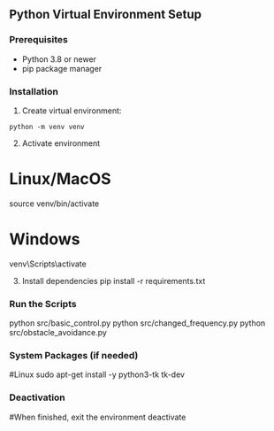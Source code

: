 ## Python Virtual Environment Setup

### Prerequisites
- Python 3.8 or newer
- pip package manager

### Installation
1. Create virtual environment:
```
python -m venv venv
```
2. Activate environment
# Linux/MacOS
source venv/bin/activate
# Windows
venv\Scripts\activate

3. Install dependencies
pip install -r requirements.txt

### Run the Scripts
python src/basic_control.py
python src/changed_frequency.py
python src/obstacle_avoidance.py

### System Packages (if needed)
#Linux
sudo apt-get install -y python3-tk tk-dev

### Deactivation
#When finished, exit the environment
deactivate
